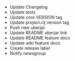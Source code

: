   * Update Changelog
  * Update tests
  * Update core VERSION tag
  * Update project.clj version tag
  * Push new uberjar
  * Update README uberjar link
  * Update README feature docs
  * Update wiki feature docs
  * Create release label
  * Notify newsgroup
